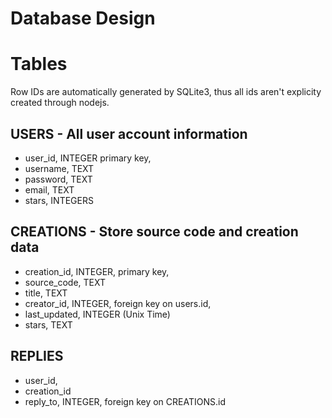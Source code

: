 # Database Design

# Tables

Row IDs are automatically generated by SQLite3, thus all ids aren't explicity created through nodejs.

## USERS - All user account information

-   user_id, INTEGER primary key,
-   username, TEXT
-   password, TEXT
-   email, TEXT
-   stars, INTEGERS

## CREATIONS - Store source code and creation data

-   creation_id, INTEGER, primary key,
-   source_code, TEXT
-   title, TEXT
-   creator_id, INTEGER, foreign key on users.id,
-   last_updated, INTEGER (Unix Time)
-   stars, TEXT

## REPLIES

-   user_id,
-   creation_id
-   reply_to, INTEGER, foreign key on CREATIONS.id
